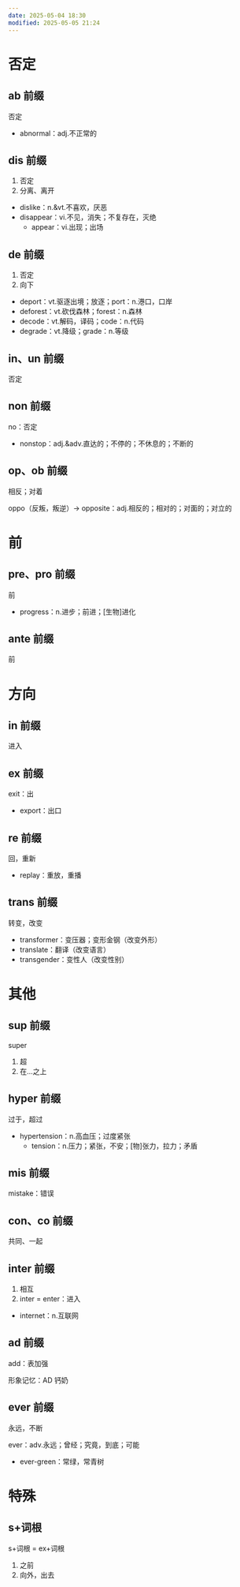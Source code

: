 ```yaml
---
date: 2025-05-04 18:30
modified: 2025-05-05 21:24
---
```


# 否定

## ab 前缀

否定

- abnormal：adj.不正常的

## dis 前缀

1. 否定
2. 分离、离开 

- dislike：n.&vt.不喜欢，厌恶
- disappear：vi.不见，消失；不复存在，灭绝
	- appear：vi.出现；出场

## de 前缀

1. 否定
2. 向下

- deport：vt.驱逐出境；放逐；port：n.港口，口岸
- deforest：vt.砍伐森林；forest：n.森林
- decode：vt.解码，译码；code：n.代码
- degrade：vt.降级；grade：n.等级

## in、un 前缀

否定

## non 前缀

no：否定

- nonstop：adj.&adv.直达的；不停的；不休息的；不断的

## op、ob 前缀

相反；对着

oppo（反叛，叛逆）-> opposite：adj.相反的；相对的；对面的；对立的

# 前

## pre、pro 前缀

前

- progress：n.进步；前进；\[生物\]进化

## ante 前缀

前

# 方向

## in 前缀

进入

## ex 前缀

exit：出

- export：出口

## re 前缀

回，重新

- replay：重放，重播

## trans 前缀

转变，改变

- transformer：变压器；变形金钢（改变外形）
- translate：翻译（改变语言）
- transgender：变性人（改变性别）

# 其他

## sup 前缀

super

1. 超
2. 在...之上

## hyper 前缀

过于，超过

- hypertension：n.高血压；过度紧张
	- tension：n.压力；紧张，不安；\[物\]张力，拉力；矛盾

## mis 前缀

mistake：错误

## con、co 前缀

共同、一起

## inter 前缀

1. 相互
2. inter = enter：进入

- internet：n.互联网

## ad 前缀

add：表加强

形象记忆：AD 钙奶

## ever 前缀

永远，不断

ever：adv.永远；曾经；究竟，到底；可能

- ever-green：常绿，常青树

# 特殊

## s+词根

s+词根 = ex+词根

1. 之前
2. 向外，出去
